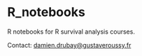 # R_notebooks

R notebooks for R survival analysis courses.

Contact: damien.drubay@gustaveroussy.fr


